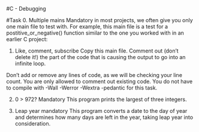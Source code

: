 #C - Debugging 

#Task
0. Multiple mains
Mandatory
in most projects, we often give you only one main file to test with. For example, this main file is a test for a postitive_or_negative() function similar to the one you worked with in an earlier C project:

1. Like, comment, subscribe
Copy this main file. Comment out (don’t delete it!) the part of the code that is causing the output to go into an infinite loop.

Don’t add or remove any lines of code, as we will be checking your line count. You are only allowed to comment out existing code.
You do not have to compile with -Wall -Werror -Wextra -pedantic for this task.

2. 0 > 972?
Mandatory
This program prints the largest of three integers.

3. Leap year
mandatory
This program converts a date to the day of year and determines how many days are left in the year, taking leap year into consideration.


